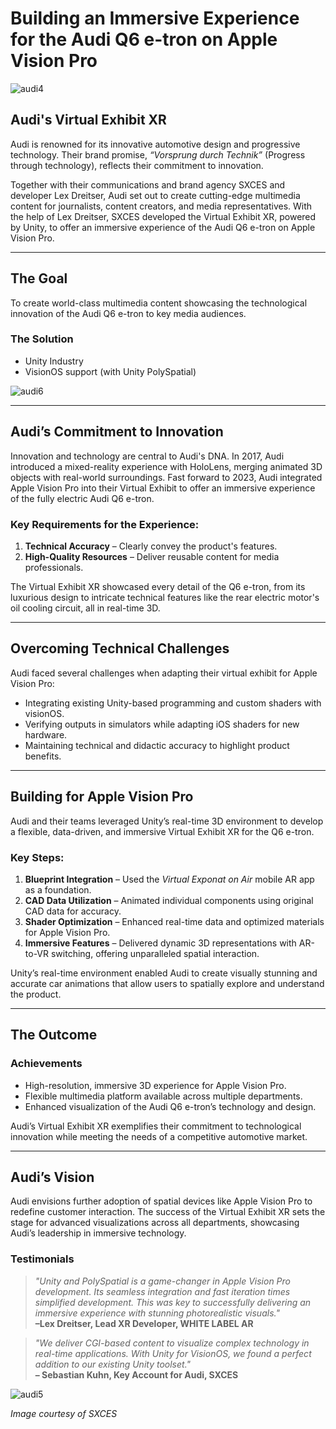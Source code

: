 # Building an Immersive Experience for the Audi Q6 e-tron on Apple Vision Pro  
![audi4](https://github.com/user-attachments/assets/cb90afa4-ba1c-40cd-aca9-6c171c92d9d9)

## Audi's Virtual Exhibit XR  
Audi is renowned for its innovative automotive design and progressive technology. Their brand promise, *“Vorsprung durch Technik”* (Progress through technology), reflects their commitment to innovation.  

Together with their communications and brand agency SXCES and developer Lex Dreitser, Audi set out to create cutting-edge multimedia content for journalists, content creators, and media representatives. With the help of Lex Dreitser, SXCES developed the Virtual Exhibit XR, powered by Unity, to offer an immersive experience of the Audi Q6 e-tron on Apple Vision Pro.  

---

## **The Goal**  
To create world-class multimedia content showcasing the technological innovation of the Audi Q6 e-tron to key media audiences.  

### **The Solution**  
- Unity Industry  
- VisionOS support (with Unity PolySpatial)  

![audi6](https://github.com/user-attachments/assets/f483bb71-b32f-4176-bee7-724487d78a57)

---

## Audi’s Commitment to Innovation  
Innovation and technology are central to Audi's DNA. In 2017, Audi introduced a mixed-reality experience with HoloLens, merging animated 3D objects with real-world surroundings. Fast forward to 2023, Audi integrated Apple Vision Pro into their Virtual Exhibit to offer an immersive experience of the fully electric Audi Q6 e-tron.  

### Key Requirements for the Experience:  
1. **Technical Accuracy** – Clearly convey the product's features.  
2. **High-Quality Resources** – Deliver reusable content for media professionals.  

The Virtual Exhibit XR showcased every detail of the Q6 e-tron, from its luxurious design to intricate technical features like the rear electric motor's oil cooling circuit, all in real-time 3D.

---

## **Overcoming Technical Challenges**  

Audi faced several challenges when adapting their virtual exhibit for Apple Vision Pro:  

- Integrating existing Unity-based programming and custom shaders with visionOS.  
- Verifying outputs in simulators while adapting iOS shaders for new hardware.  
- Maintaining technical and didactic accuracy to highlight product benefits.  

---

## **Building for Apple Vision Pro**  

Audi and their teams leveraged Unity’s real-time 3D environment to develop a flexible, data-driven, and immersive Virtual Exhibit XR for the Q6 e-tron.  

### **Key Steps:**  
1. **Blueprint Integration** – Used the *Virtual Exponat on Air* mobile AR app as a foundation.  
2. **CAD Data Utilization** – Animated individual components using original CAD data for accuracy.  
3. **Shader Optimization** – Enhanced real-time data and optimized materials for Apple Vision Pro.  
4. **Immersive Features** – Delivered dynamic 3D representations with AR-to-VR switching, offering unparalleled spatial interaction.  

Unity’s real-time environment enabled Audi to create visually stunning and accurate car animations that allow users to spatially explore and understand the product.

---

## **The Outcome**  

### **Achievements**  
- High-resolution, immersive 3D experience for Apple Vision Pro.  
- Flexible multimedia platform available across multiple departments.  
- Enhanced visualization of the Audi Q6 e-tron’s technology and design.  

Audi’s Virtual Exhibit XR exemplifies their commitment to technological innovation while meeting the needs of a competitive automotive market.  

---

## **Audi’s Vision**  

Audi envisions further adoption of spatial devices like Apple Vision Pro to redefine customer interaction. The success of the Virtual Exhibit XR sets the stage for advanced visualizations across all departments, showcasing Audi’s leadership in immersive technology.

### **Testimonials**  
> *"Unity and PolySpatial is a game-changer in Apple Vision Pro development. Its seamless integration and fast iteration times simplified development. This was key to successfully delivering an immersive experience with stunning photorealistic visuals."*  
> **–Lex Dreitser, Lead XR Developer, WHITE LABEL AR**  

> *"We deliver CGI-based content to visualize complex technology in real-time applications. With Unity for VisionOS, we found a perfect addition to our existing Unity toolset."*  
> **– Sebastian Kuhn, Key Account for Audi, SXCES**  

![audi5](https://github.com/user-attachments/assets/91e6767e-ab61-4c2c-9774-534d181ccb50)

*Image courtesy of SXCES*  
